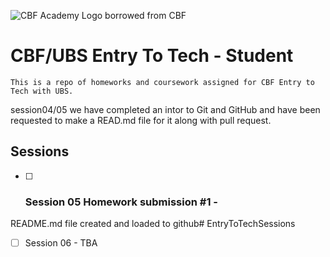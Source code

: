 ![CBF Academy Logo borrowed from CBF](https://res.cloudinary.com/dft0cktie/image/upload/v1687358294/stole_yg42cp.png)
# CBF/UBS Entry To Tech - Student

```This is a repo of homeworks and coursework assigned for CBF Entry to Tech with UBS.```

session04/05 we have completed an intor to Git and GitHub and have been requested to make a READ.md file for it along with pull request.

## Sessions

- [ ] ### Session 05 Homework submission #1 - 
README.md file created and loaded to github# EntryToTechSessions

- [ ] Session 06 - TBA
